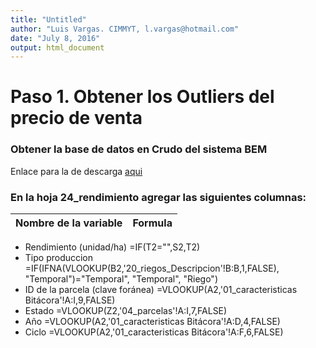 ```yaml
---
title: "Untitled"
author: "Luis Vargas. CIMMYT, l.vargas@hotmail.com"
date: "July 8, 2016"
output: html_document
---
```


# Paso 1. Obtener los Outliers del precio de venta

### Obtener la base de datos en Crudo del sistema BEM 
Enlace para la de descarga [aqui](https://github.com/luizvargaz/depuracionDatosBEM2015/blob/master/EXPORTAR%20oi%202015%20com.xlsx)

### En la hoja **24_rendimiento** agregar las siguientes columnas: 
Nombre de la variable | Formula
--------------------- | ---------------------
* Rendimiento (unidad/ha)     =IF(T2="",S2,T2)	
* Tipo produccion     =IF(IFNA(VLOOKUP(B2,'20_riegos_Descripcion'!B:B,1,FALSE), "Temporal")="Temporal", "Temporal", "Riego")
* ID de la parcela (clave foránea)	   =VLOOKUP(A2,'01_caracteristicas Bitácora'!A:I,9,FALSE)
* Estado    =VLOOKUP(Z2,'04_parcelas'!A:I,7,FALSE)	
* Año     =VLOOKUP(A2,'01_caracteristicas Bitácora'!A:D,4,FALSE)	
* Ciclo     =VLOOKUP(A2,'01_caracteristicas Bitácora'!A:F,6,FALSE)


